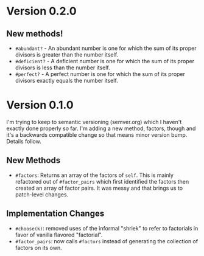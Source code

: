 Version 0.2.0
=============
New methods!
------------
- `#abundant?` - An abundant number is one for which the sum of its proper divisors is greater than the number itself.
- `#deficient?` - A deficient number is one for which the sum of its proper divisors is less than the number itself.
- `#perfect?` - A perfect number is one for which the sum of its proper divisors exactly equals the number itself.

Version 0.1.0
=============
I'm trying to keep to semantic versioning (semver.org) which I haven't exactly done properly so far. I'm adding a new method, factors, though and it's a backwards compatible change so that means minor version bump. Details follow.

New Methods
-----------
- `#factors`: Returns an array of the factors of `self`. This is mainly refactored out of `#factor_pairs` which first identified the factors then created an array of factor pairs. It was messy and that brings us to patch-level changes.

Implementation Changes
----------------------
- `#choose(k)`: removed uses of the informal "shriek" to refer to factorials in favor of vanilla flavored "factorial".
- `#factor_pairs`: now calls `#factors` instead of generating the collection of factors on its own.
